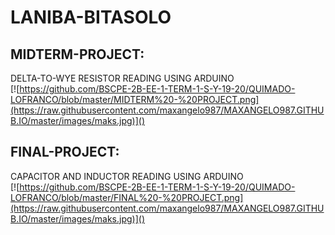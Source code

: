 # LANIBA-BITASOLO
## MIDTERM-PROJECT:
DELTA-TO-WYE RESISTOR READING USING ARDUINO
<br>
[![https://github.com/BSCPE-2B-EE-1-TERM-1-S-Y-19-20/QUIMADO-LOFRANCO/blob/master/MIDTERM%20-%20PROJECT.png](https://raw.githubusercontent.com/maxangelo987/MAXANGELO987.GITHUB.IO/master/images/maks.jpg)]()


## FINAL-PROJECT:
CAPACITOR AND INDUCTOR READING USING ARDUINO
<br>
[![https://github.com/BSCPE-2B-EE-1-TERM-1-S-Y-19-20/QUIMADO-LOFRANCO/blob/master/FINAL%20-%20PROJECT.png](https://raw.githubusercontent.com/maxangelo987/MAXANGELO987.GITHUB.IO/master/images/maks.jpg)]()
